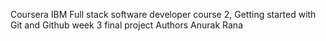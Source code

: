 Coursera IBM Full stack software developer course 2, Getting started with Git and Github week 3 final project
Authors
Anurak Rana
